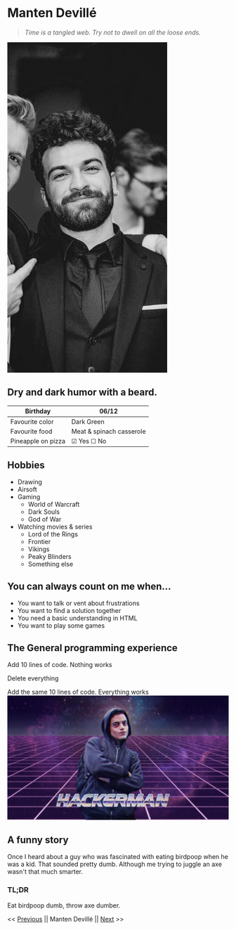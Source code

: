 # Manten Devillé
>*Time is a tangled web. Try not to dwell on all the loose ends.*

![Manten Devillé](assets/profile.jpg "My profile")
## Dry and dark humor with a beard.
| Birthday | 06/12  |
| --- | ----------- |
| Favourite color | Dark Green |
| Favourite food | Meat & spinach casserole |
| Pineapple on pizza | &#9745; Yes  &#9744; No|

## Hobbies
- Drawing
- Airsoft
- Gaming
    - World of Warcraft
    - Dark Souls
    - God of War
- Watching movies & series
    - Lord of the Rings
    - Frontier
    - Vikings
    - Peaky Blinders
    - Something else

## You can always count on me when...
- You want to talk or vent about frustrations
- You want to find a solution together
- You need a basic understanding in HTML
- You want to play some games

## The General programming experience

Add 10 lines of code.
Nothing works

Delete everything

Add the same 10 lines of code.
Everything works
![Hackerman](assets/hackerman.jpg "Hackerman")

## A funny story

Once I heard about a guy who was fascinated with eating birdpoop when he was a kid. That sounded pretty dumb. Although me trying to juggle an axe wasn't that much smarter.

### TL;DR

Eat birdpoop dumb, throw axe dumber.

<< [Previous](https://github.com/khiati-nour/markdown-challenge "Khiati Nour El Houda") || Manten Devillé || [Next](https://github.com/maureenoldyck/markdown-challenge "Maureen Oldyck") >>
